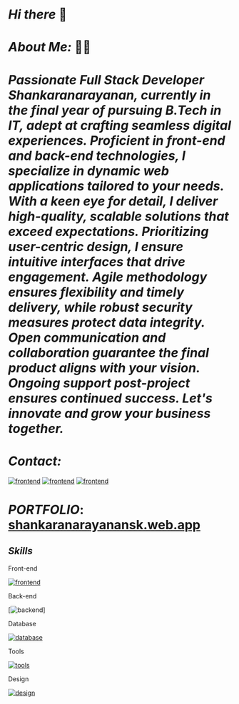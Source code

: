 # _Hi there_ 👋
# _About Me:_ 🧑‍💻
# _Passionate Full Stack Developer Shankaranarayanan, currently in the final year of pursuing B.Tech in IT, adept at crafting seamless digital experiences. Proficient in front-end and back-end technologies, I specialize in dynamic web applications tailored to your needs. With a keen eye for detail, I deliver high-quality, scalable solutions that exceed expectations. Prioritizing user-centric design, I ensure intuitive interfaces that drive engagement. Agile methodology ensures flexibility and timely delivery, while robust security measures protect data integrity. Open communication and collaboration guarantee the final product aligns with your vision. Ongoing support post-project ensures continued success. Let's innovate and grow your business together._


# _Contact:_

[![frontend](https://skillicons.dev/icons?i=instagram)](https://www.instagram.com/bruceleeshankar202/) [![frontend](https://skillicons.dev/icons?i=linkedin)](https://www.linkedin.com/in/shankaranarayanansk/) [![frontend](https://skillicons.dev/icons?i=gmail)](mailto:sankaranarayananit002@gmail.com)



# _PORTFOLIO_: [shankaranarayanansk.web.app](https://shankaranarayanansk.web.app/)

## _Skills_
 Front-end

[![frontend](https://skillicons.dev/icons?i=html,css,javascript,jquery,react,tailwind,bootstrap,materialui)](https://skillicons.dev)

Back-end

[![backend](https://skillicons.dev/icons?i=nodejs,express,php,java)]

Database

[![database](https://skillicons.dev/icons?i=mysql,mongo,firebase)](https://skillicons.dev)

Tools

[![tools](https://skillicons.dev/icons?i=postman,git,vscode,vercel,netlify,kali,linux,npm,redux)](https://skillicons.dev)

Design

[![design](https://skillicons.dev/icons?i=figma,wordpress)](https://skillicons.dev)








